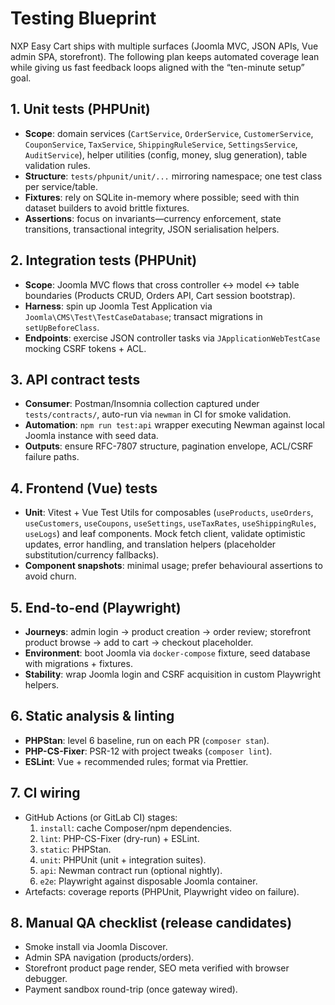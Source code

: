 # Testing Blueprint

NXP Easy Cart ships with multiple surfaces (Joomla MVC, JSON APIs, Vue admin SPA, storefront). The following plan keeps automated coverage lean while giving us fast feedback loops aligned with the “ten-minute setup” goal.

## 1. Unit tests (PHPUnit)

- **Scope**: domain services (`CartService`, `OrderService`, `CustomerService`, `CouponService`, `TaxService`, `ShippingRuleService`, `SettingsService`, `AuditService`), helper utilities (config, money, slug generation), table validation rules.
- **Structure**: `tests/phpunit/unit/...` mirroring namespace; one test class per service/table.
- **Fixtures**: rely on SQLite in-memory where possible; seed with thin dataset builders to avoid brittle fixtures.
- **Assertions**: focus on invariants—currency enforcement, state transitions, transactional integrity, JSON serialisation helpers.

## 2. Integration tests (PHPUnit)

- **Scope**: Joomla MVC flows that cross controller ↔ model ↔ table boundaries (Products CRUD, Orders API, Cart session bootstrap).
- **Harness**: spin up Joomla Test Application via `Joomla\CMS\Test\TestCaseDatabase`; transact migrations in `setUpBeforeClass`.
- **Endpoints**: exercise JSON controller tasks via `JApplicationWebTestCase` mocking CSRF tokens + ACL.

## 3. API contract tests

- **Consumer**: Postman/Insomnia collection captured under `tests/contracts/`, auto-run via `newman` in CI for smoke validation.
- **Automation**: `npm run test:api` wrapper executing Newman against local Joomla instance with seed data.
- **Outputs**: ensure RFC-7807 structure, pagination envelope, ACL/CSRF failure paths.

## 4. Frontend (Vue) tests

- **Unit**: Vitest + Vue Test Utils for composables (`useProducts`, `useOrders`, `useCustomers`, `useCoupons`, `useSettings`, `useTaxRates`, `useShippingRules`, `useLogs`) and leaf components. Mock fetch client, validate optimistic updates, error handling, and translation helpers (placeholder substitution/currency fallbacks).
- **Component snapshots**: minimal usage; prefer behavioural assertions to avoid churn.

## 5. End-to-end (Playwright)

- **Journeys**: admin login → product creation → order review; storefront product browse → add to cart → checkout placeholder.
- **Environment**: boot Joomla via `docker-compose` fixture, seed database with migrations + fixtures.
- **Stability**: wrap Joomla login and CSRF acquisition in custom Playwright helpers.

## 6. Static analysis & linting

- **PHPStan**: level 6 baseline, run on each PR (`composer stan`).
- **PHP-CS-Fixer**: PSR-12 with project tweaks (`composer lint`).
- **ESLint**: Vue + recommended rules; format via Prettier.

## 7. CI wiring

- GitHub Actions (or GitLab CI) stages:
  1. `install`: cache Composer/npm dependencies.
  2. `lint`: PHP-CS-Fixer (dry-run) + ESLint.
  3. `static`: PHPStan.
  4. `unit`: PHPUnit (unit + integration suites).
  5. `api`: Newman contract run (optional nightly).
  6. `e2e`: Playwright against disposable Joomla container.
- Artefacts: coverage reports (PHPUnit, Playwright video on failure).

## 8. Manual QA checklist (release candidates)

- Smoke install via Joomla Discover.
- Admin SPA navigation (products/orders).
- Storefront product page render, SEO meta verified with browser debugger.
- Payment sandbox round-trip (once gateway wired).
